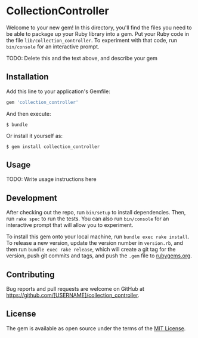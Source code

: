 # CollectionController

Welcome to your new gem! In this directory, you'll find the files you need to be able to package up your Ruby library into a gem. Put your Ruby code in the file `lib/collection_controller`. To experiment with that code, run `bin/console` for an interactive prompt.

TODO: Delete this and the text above, and describe your gem

## Installation

Add this line to your application's Gemfile:

```ruby
gem 'collection_controller'
```

And then execute:

    $ bundle

Or install it yourself as:

    $ gem install collection_controller

## Usage

TODO: Write usage instructions here

## Development

After checking out the repo, run `bin/setup` to install dependencies. Then, run `rake spec` to run the tests. You can also run `bin/console` for an interactive prompt that will allow you to experiment.

To install this gem onto your local machine, run `bundle exec rake install`. To release a new version, update the version number in `version.rb`, and then run `bundle exec rake release`, which will create a git tag for the version, push git commits and tags, and push the `.gem` file to [rubygems.org](https://rubygems.org).

## Contributing

Bug reports and pull requests are welcome on GitHub at https://github.com/[USERNAME]/collection_controller.

## License

The gem is available as open source under the terms of the [MIT License](https://opensource.org/licenses/MIT).
